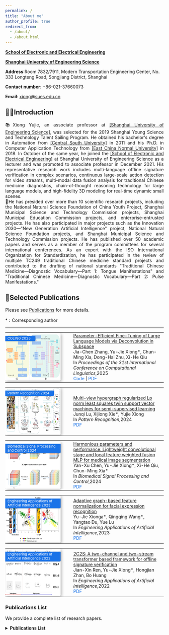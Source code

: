 ```yaml
---
permalink: /
title: "About me"
author_profile: true
redirect_from: 
  - /about/
  - /about.html
---
```


**[School of Electronic and Electrical Engineering](https://seee.sues.edu.cn/)**

**[Shanghai University of Engineering Science](https://www.sues.edu.cn/)**



**Address**:Room 7832/7911, Modern Transportation Engineering Center, No. 333 Longteng Road, Songjiang District, Shanghai

**Contact number**: +86-021-37660073

**Email**: xiong@sues.edu.cn

## 👨‍🎓Introduction

<div style="text-align: justify;">📚Xiong Yujie, an associate professor at <a href='https://www.sues.edu.cn/'>[Shanghai University of Engineering Science]</a>, was selected for the 2019 Shanghai Young Science and Technology Talent Sailing Program. He obtained his bachelor's degree in Automation from <a href='https://www.csu.edu.cn/'>[Central South University]</a> in 2011 and his Ph.D. in Computer Application Technology from <a href='https://www.ecnu.edu.cn/'>[East China Normal University]</a> in 2018. In October of the same year, he joined the <a href='https://seee.sues.edu.cn/'>[School of Electronic and Electrical Engineering]</a> at Shanghai University of Engineering Science as a lecturer and was promoted to associate professor in December 2021. His representative research work includes multi-language offline signature verification in complex scenarios, continuous large-scale action detection for video streams, multi-modal data fusion analysis for traditional Chinese medicine diagnostics, chain-of-thought reasoning technology for large language models, and high-fidelity 3D modeling for real-time dynamic small scenes. </div>

<div style="text-align: justify;">📖He has presided over more than 10 scientific research projects, including the National Natural Science Foundation of China Youth Project, Shanghai Municipal Science and Technology Commission projects, Shanghai Municipal Education Commission projects, and enterprise-entrusted projects. He has also participated in major projects such as the Innovation 2030—"New Generation Artificial Intelligence" project, National Natural Science Foundation projects, and Shanghai Municipal Science and Technology Commission projects. He has published over 50 academic papers and serves as a member of the program committees for several international conferences. As an expert with the ISO International Organization for Standardization, he has participated in the review of multiple TC249 traditional Chinese medicine standard projects and contributed to the drafting of national standards "Traditional Chinese Medicine—Diagnostic Vocabulary—Part 1: Tongue Manifestations" and "Traditional Chinese Medicine—Diagnostic Vocabulary—Part 2: Pulse Manifestations."</div>

## 📝Selected Publications
Please see [Publications](https://xiongyujie.cn/publications/) for more details.

*：Corresponding author

------

<table style="width: 100%; border: none; border-collapse: collapse;">
  <tr>
    <td style="width: 35%; border: none; padding: 0; vertical-align: middle; position: relative;">
      <div style="position: absolute; top: 10px; left: -8px;
           background: #1a73e8; color: white;
           padding: 2px 15px; /* 高度减少（原为3px） */
           font-size: 11px;  /* 字体稍小 */
           border-bottom-right-radius: 4px; 
           box-shadow: 1px 1px 3px rgba(0,0,0,0.2);
           font-weight: normal;
           line-height: 1.2;"> <!-- 调整行高 -->
        COLING 2025
      </div>
      <img src="/images/sp1.png" alt="图片描述" 
           style="width: 500px; height: 150px; 
           box-shadow: 3px 3px 10px rgba(0, 0, 0, 0.3); 
           border-radius: 4px;">
    </td>
    <td style="width: 65%; border: none; padding-left: 40px; vertical-align: middle;">
      <a href="https://xiongyujie.cn/publication/2025-01-19-paper-title-number-1">
        Parameter-Efficient Fine-Tuning of Large Language Models via Deconvolution in Subspace
      </a><br/>
      Jia-Chen Zhang, Yu-Jie Xiong*, Chun-Ming Xia, Dong-Hai Zhu, Xi-He Qiu<br/>
      In <i>Proceedings of the 31st International Conference on Computational Linguistics</i>,2025<br/>
      <a href="https://github.com/Godz-z/DCFT" style="color: #1a73e8; text-decoration: none;">Code</a> | 
      <a href="https://xiongyujie.cn/files/Parameter-Efficient_Fine-Tuning_of_Large_Language_Models_via_Deconvolution_in_Subspace.pdf" style="color: #1a73e8; text-decoration: none;">PDF</a>
    </td>
  </tr>
</table>
<table style="width: 100%; border: none; border-collapse: collapse;">
  <tr>
    <td style="width: 35%; border: none; padding: 0; vertical-align: middle; position: relative;">
      <div style="position: absolute; top: 10px; left: -8px;
           background: #1a73e8; color: white;
           padding: 2px 15px; /* 高度减少（原为3px） */
           font-size: 11px;  /* 字体稍小 */
           border-bottom-right-radius: 4px; 
           box-shadow: 1px 1px 3px rgba(0,0,0,0.2);
           font-weight: normal;
           line-height: 1.2;"> <!-- 调整行高 -->
         Pattern Recognition 2024
      </div>
      <img src="/images/sp2.png" alt="图片描述" 
           style="width: 500px; height: 150px; 
           box-shadow: 3px 3px 10px rgba(0, 0, 0, 0.3); 
           border-radius: 4px;">
    </td>
    <td style="width: 65%; border: none; padding-left: 40px; vertical-align: middle;">
      <a href="https://xiongyujie.cn/publication/2023-11-22-paper-title-number-1">
        Multi-view hypergraph regularized Lp norm least squares twin support vector machines for semi-supervised learning
      </a><br/>
       Junqi Lu, Xijiong Xie*, Yujie Xiong<br/>
      In <i>Pattern Recognition</i>,2024<br/>
      <a href="https://xiongyujie.cn/files/Multi-view_hypergraph_regularized_Lp_norm_least_squares_twin_support_vector_machines_for_semi-supervised_learning.pdf" style="color: #1a73e8; text-decoration: none;">PDF</a>
    </td>
  </tr>
</table>
<table style="width: 100%; border: none; border-collapse: collapse;">
  <tr>
    <td style="width: 35%; border: none; padding: 0; vertical-align: middle; position: relative;">
      <div style="position: absolute; top: 10px; left: -8px;
           background: #1a73e8; color: white;
           padding: 2px 15px; /* 高度减少（原为3px） */
           font-size: 11px;  /* 字体稍小 */
           border-bottom-right-radius: 4px; 
           box-shadow: 1px 1px 3px rgba(0,0,0,0.2);
           font-weight: normal;
           line-height: 1.2;"> <!-- 调整行高 -->
         Biomedical Signal Processing and Control 2024
      </div>
      <img src="/images/sp3.png" alt="图片描述" 
           style="width: 500px; height: 150px; 
           box-shadow: 3px 3px 10px rgba(0, 0, 0, 0.3); 
           border-radius: 4px;">
    </td>
    <td style="width: 65%; border: none; padding-left: 40px; vertical-align: middle;">
      <a href="https://xiongyujie.cn/publication/2024-10-10-paper-title-number-4">
        Harmonious parameters and performance: Lightweight convolutional stage and local feature weighted fusion MLP for medical image segmentation
      </a><br/>
        Yan-Xu Chen, Yu-Jie Xiong*, Xi-He Qiu, Chun-Ming Xia*<br/>
      In <i>Biomedical Signal Processing and Control</i>,2024<br/>
      <a href="https://xiongyujie.cn/files/Harmonious_parameters_and_performance_Lightweight_convolutional_stage_and_local_feature_weighted_fusion_MLP_for_medical_image_segmentation.pdf" style="color: #1a73e8; text-decoration: none;">PDF</a>
    </td>
  </tr>
</table>
<table style="width: 100%; border: none; border-collapse: collapse;">
  <tr>
    <td style="width: 35%; border: none; padding: 0; vertical-align: middle; position: relative;">
      <div style="position: absolute; top: 10px; left: -8px;
           background: #1a73e8; color: white;
           padding: 2px 15px; /* 高度减少（原为3px） */
           font-size: 11px;  /* 字体稍小 */
           border-bottom-right-radius: 4px; 
           box-shadow: 1px 1px 3px rgba(0,0,0,0.2);
           font-weight: normal;
           line-height: 1.2;"> <!-- 调整行高 -->
         Engineering Applications of Artificial Intelligence 2023
      </div>
      <img src="/images/sp4.png" alt="图片描述" 
           style="width: 500px; height: 150px; 
           box-shadow: 3px 3px 10px rgba(0, 0, 0, 0.3); 
           border-radius: 4px;">
    </td>
    <td style="width: 65%; border: none; padding-left: 40px; vertical-align: middle;">
      <a href="https://xiongyujie.cn/publication/2023-10-20-paper-title-number-1">
        Adaptive graph-based feature normalization for facial expression recognition
      </a><br/>
         Yu-Jie Xionga*, Qingqing Wang*, Yangtao Du, Yue Lu<br/>
      In <i>Engineering Applications of Artificial Intelligence</i>,2023<br/>
      <a href="https://xiongyujie.cn/files/Adaptive_graph-based_feature_normalization_for_facial_expression_recognition.pdf" style="color: #1a73e8; text-decoration: none;">PDF</a>
    </td>
  </tr>
</table>
<table style="width: 100%; border: none; border-collapse: collapse;">
  <tr>
    <td style="width: 35%; border: none; padding: 0; vertical-align: middle; position: relative;">
      <div style="position: absolute; top: 10px; left: -8px;
           background: #1a73e8; color: white;
           padding: 2px 15px; /* 高度减少（原为3px） */
           font-size: 11px;  /* 字体稍小 */
           border-bottom-right-radius: 4px; 
           box-shadow: 1px 1px 3px rgba(0,0,0,0.2);
           font-weight: normal;
           line-height: 1.2;"> <!-- 调整行高 -->
         Engineering Applications of Artificial Intelligence 2022
      </div>
      <img src="/images/sp5.png" alt="图片描述" 
           style="width: 500px; height: 150px; 
           box-shadow: 3px 3px 10px rgba(0, 0, 0, 0.3); 
           border-radius: 4px;">
    </td>
    <td style="width: 65%; border: none; padding-left: 40px; vertical-align: middle;">
      <a href="https://xiongyujie.cn/publication/2022-07-29-paper-title-number-1">
        2C2S: A two-channel and two-stream transformer based framework for offline signature verification
      </a><br/>
         Jian-Xin Ren, Yu-Jie Xiong*, Hongjian Zhan, Bo Huang<br/>
      In <i>Engineering Applications of Artificial Intelligence</i>,2022<br/>
      <a href="https://xiongyujie.cn/files/2C2S_A_two-channel_and_two-stream_transformer_based_framework_for_offline_signature_verification.pdf" style="color: #1a73e8; text-decoration: none;">PDF</a>
    </td>
  </tr>
</table>

### Publications List

We provide a complete list of research papers.
 

<details>
  <summary>
    <b>Publications List</b>
  </summary>
        1.<a href="https://www.sciencedirect.com/science/article/pii/S1746809424007845">
          Harmonious parameters and performance: Lightweight convolutional stage and local feature weighted
                fusion MLP for medical image segmentation</a>,
        Y.-X. Chen, <strong>Y.-J. Xiong*</strong>, X.-H. Qiu and C.-M. Xia*,
        <em>Biomedical Signal Processing and Control</em>, 2024, 98: 106726<br/>
        2.<a href="https://kns.cnki.net/kcms2/article/abstract?v=wLyOq5WXWhEQ-0D2ex_F0Y-gyTIz3KqenBWzpErLRF7fkIODwXBa_NEopSWqlLA6uXhKAZK1lenpaNdg3CAY48Qbt--DZLHxXAZ-SmR78DqMVHLnwO4rdvpIFE55Oi1uohhm7hiBFEy_qyvq0Tj0c1Ezi36ZvUhwdQpttraOloL79uHVx_8DyuSNHgNKJbDX1p01G7R3vtdx53VBxf8EiIhhHkPlyTGe&uniplatform=NZKPT&language=CHS">
                基于Transformer与Vector Loss模块的椎骨Cobb角点定位网络</a>,
                陈瑶，高永彬*，<strong>熊玉洁</strong>,
                《中国医学物理学杂志》，2022，39 (11): 1393-1400<br/>
        3.<a href="https://kns.cnki.net/kcms2/article/abstract?v=wLyOq5WXWhFkEKghoC5GHNtZILtQJtxWCZPqOb5Vi8Z09s3sY-lZuoyfuLduSvw-dpnvcLih947QfeXGyUK8HmdLA-EjYjZTeXNXlL19j5uS4SEG7s4pGCOZRO71WCsJIFThKuuD0TOlhtoUR9cZzquWSzBWeS6sH9z-A-9Mo0QykFYyJF0e1OHHP6nERZVRbCGibZqlWaIpd8JekWfuSEMtqO6-XYY0PCB99HWGoJx7zQYsqwS0EOCLCxSyXCN64B-2u8TYM7xBJhwxt1RvHA==&uniplatform=NZKPT&language=CHS">
                两阶段问答范式的生物医学事件触发词检测</a>,
                行帅，<strong>熊玉洁*</strong>，苏前敏*，黄继汉,
                计算机工程与应用, 网络首发 (2023)<br/>
        4.<a href="https://www.sciencedirect.com/science/article/pii/S0141938223002615">
                CODP-1200: An AIGC based benchmark for assisting in child language acquisition</a>,
                G. Leng, G. Zhang, <strong>Y.-J. Xiong*</strong> and J. Chen,
                <em>Displays</em>, 2023, 82: 102627<br/>
        5.<a href="https://www.sciencedirect.com/science/article/pii/S0952197623018079">
                Adaptive graph-based feature normalization for facial expression recognition</a>,
                <strong>Y.-J. Xiong*</strong>, Q. Wang, Y.-T. Du and Y. Lu,
                <em>Engineering Applications of Artificial Intelligence</em>, 2024, 129: 107623<br/>
        6.<a href="https://arxiv.org/abs/2501.04341">
                Understanding Before Reasoning: Enhancing Chain-of-Thought with Iterative Summarization Pre-Prompting</a>,
                D.-H. Zhu, <strong>Y.-J. Xiong*</strong>, J.-C. Zhang, X.-J. Xie, C.-M. Xia,
                <em>arxiv preprint</em>, 2025,arxiv:2501.04341<br/>
          7.<a href="https://www.sciencedirect.com/science/article/pii/S0952197624019729">
                    Triplet trustworthiness validation with knowledge graph reasoning</a>,
                G. Zhang, <strong>Y.-J. Xiong*</strong>, J.-P. Hu, C.-M. Xia,
                <em>Engineering Applications of Artificial Intelligence</em>, 2025,146: 109813<br/>
          8.<a href="https://aclanthology.org/2025.coling-main.265/">
                Parameter-Efficient Fine-Tuning of Large Language Models via Deconvolution in Subspace</a>,
                J.-C. Zhang, <strong>Y.-J. Xiong*</strong>, C.-M. Xia, D.-H. Zhu, X.-H. Qiu,
                <em>Proceedings of the 31st International Conference on Computational Linguistics</em>, 2025: 3924-3935<br/>
          9.<a href="https://dl.acm.org/doi/abs/10.1145/3664647.3681045">
                Free Lunch: Frame-level Contrastive Learning with Text Perceiver for Robust Scene Text Recognition in Lightweight Models</a>,
                H.-J. Zhan, Y.-F. Li*, <strong>Y.-J. Xiong</strong>, Umapada Pal, Y. Lu,
                <em>Proceedings of the 32nd ACM International Conference on Multimedia</em>, 2024<br/>
          10.<a href="https://wujns.edpsciences.org/articles/wujns/abs/2024/02/wujns-1007-1202-2024-02-0125-09/wujns-1007-1202-2024-02-0125-09.html">
                Few-Shot Named Entity Recognition with the Integration of Spatial Features</a>,
                Z.-W. Liu, B. Huang*, C.-M. Xia, <strong>Y.-J. Xiong</strong>, Z.-S. Zhang, Y.-Q. Zhang,
                <em>Wuhan University Journal of Natural Sciences</em>, 2024,29.2: 125-133<br/>
          11.<a href="https://ieeexplore.ieee.org/abstract/document/10777444">
                PointABM: Integrating Bidirectional Mamba and Multi-Head Self-Attention for Point Cloud Analysis</a>,
                J.-W. Chen, <strong>Y.-J. Xiong*</strong>, D.-H. Zhu, J.-C. Zhang, Z. Zhou,
                <em>2024 4th International Conference on Intelligent Technology and Embedded Systems (ICITES). IEEE</em>, 2024<br/>
          12.<a href="https://arxiv.org/abs/2408.06854">
                LoRA² :Multi-Scale Low-Rank Approximations for Fine-Tuning Large Language Models</a>,
                J.-C. Zhang, <strong>Y.-J. Xiong*</strong>, X.-H. Qiu, D.-H. Zhu, C.-M. Xia,
                <em>arxiv preprint</em>, 2024,arxiv:2408.06854<br/> 
        13.<a href="https://arxiv.org/abs/2407.12532">
                    Towards Collaborative Intelligence: Propagating Intentions and Reasoning for Multi-Agent Coordination with Large Language Models</a>,
                X.-H. Qiu*, H.-Y. Wang, X.-Y. Tan, C. Qu, <strong>Y.-J. Xiong</strong>, Y. Chen, Y.-H. Xu, W. Chu, Y. Qi,
                <em>arxiv preprint</em>, 2024,arxiv:2407.12532<br/> 
        14.<a href="https://www.sciencedirect.com/science/article/pii/S1566253524006146">
                    AutoGRN: An adaptive multi-channel graph recurrent joint optimization network with Copula-based dependency modeling for spatio-temporal fusion in electrical power systems</a>,
                H.-Y. Wang, X.-H. Qiu*, <strong>Y.-J. Xiong</strong>, X.-Y. Tan,
                <em>Information Fusion</em>, 2024, 102836<br/>
          15.<a href="https://www.sciencedirect.com/science/article/pii/S0167404824003638?via=ihub">
                   Transformer-based end-to-end attack on text CAPTCHAs with triplet deep attention</a>,
                B. Zhang, <strong>Y.-J. Xiong*</strong>, C.-M. Xia and Y.-B. Gao,
                <em>Computers & Security</em>, 2024, 146: 104058<br/>
          16.<a href="https://www.sciencedirect.com/science/article/pii/S0957417423036035">
                    Enhanced video clustering using multiple riemannian manifold-valued descriptors and audio-visual
                        information</a>,
                W. Hu, H. Zhan*, Y. Tian, <strong>Y.-J. Xiong</strong> and Y. Lu,
                <em>Expert Systems with Applications</em>, 2024, 246: 123099<br/>
          17.<a href="https://www.mdpi.com/2076-3417/14/11/4906">
                    Text Classification Model Based on Graph Attention Networks and Adversarial Training</a>,
                J. Li, Y. Jian* and <strong>Y.-J. Xiong</strong>,
                <em>Applied Sciences</em>, 2024, 14(11): 4906<br/>
          18.<a href="https://www.sciencedirect.com/science/article/pii/S0031320324005041">
                    Multi-view hypergraph regularized Lp norm least squares twin support vector machines for
                        semi-supervised learning</a>,
                J. Lu, X.-J. Xie* and <strong>Y.-J. Xiong</strong>,
                <em>Pattern Recognition</em>, 2024, 156: 110753<br/>
          19.<a href="https://ieeexplore.ieee.org/abstract/document/10674771">
                    Kalman-SSM: Modeling Long-Term Time Series With Kalman Filter Structured State Spaces</a>,
                Z. Zhou, X. Guo, <strong>Y.-J. Xiong*</strong> and C.-M. Xia,
                <em>IEEE Signal Processing Letters</em>, 2024, 31: 2470-2474<br/>
          20.<a href="https://link.springer.com/chapter/10.1007/978-3-031-53308-2_37">
                    LRATNet: Local-Relationship-Aware Transformer Network for Table Structure Recognition</a>,
                G. Yang, D. Zhong, <strong>Y.-J. Xiong</strong> and H. Zhan*,
                in Proceedings of the <em>International Conference on MultiMedia Modeling (MMM)</em>, Lecture
                Notes in Computer Science, vol 14555, (2024)pp. 441-452<br/>
          21.<a href="https://www.sciencedirect.com/science/article/pii/S0957417423006978">PDCSN: A partition
                    density clustering with self-adaptive neighborhoods</a>,
                S. Xing, Q.-M. Su*, <strong>Y.-J. Xiong*</strong>, C.-M. Xia,Expert Systems With Applications, 2023, 227
                (1): 120195<br/>
          22.<a href="https://www.sciencedirect.com/science/article/pii/S0952197622006297">2C2S: A two-channel and
                    two-stream transformer based framework for offline signature verification</a>,
                J.-X. Ren, <strong>Y.-J. Xiong*</strong>, H. Zhan and B. Huang,
                Engineering Applications of Artificial Intelligence, 2023, 118 (1): 105639<br/>
            </li>
            <li>
                <a href="https://link.springer.com/article/10.1007/s11063-022-11004-3"><p>Learning Transferable Feature
                    Representation with Swin Transformer for Object Recognition</a>,
                J.-X. Ren, <strong>Y.-J. Xiong*</strong>, X.-J. Xie and Y.-F. Dai,
                Neural Processing Letters, 2023, 55 (1): 2211–2223</p>
            </li>
            <li>
                <a href="https://kns.cnki.net/kcms2/article/abstract?v=wLyOq5WXWhE2RgKa2J03PDCsX4XxR7hbUgUVVBOGxM2QhbZwaDgbRjKrXflfythDYAZFfAzEO98wJJM2Xnv0U53jF-4Y5DJ9xQgcZ148boo3jLX8NAVys0UJkbjSKn28vd7PoIhZiLDgqhoN9iCbdXsK4D3YBsp48JjNZRCnhNn0tIg1lhleWFQK3IJSjmj_7EUfHbfSxgC7wlJfRFfbbA_r97Azf0KeMwHELb6icuSPhkzwBNmPuA==&uniplatform=NZKPT&language=CHS">
                    <p>结合双金字塔特征融合与级联定位的车牌检测</a>,
                张俊青，<strong>熊玉洁*</strong>，孙宪坤，高永彬,
                《计算机工程与应用》，2023，59 (2): 240-252</p>
            </li>
            <li>
                <a href="https://link.springer.com/article/10.1007/s10032-023-00455-6"><p>Attention-based multiple
                    siamese networks with primary representation guiding for offline signature verification</a>,
                <strong>Y.-J. Xiong*</strong>, S.-Y. Cheng, J.-X. Ren and Y.-J. Zhang,
                International Journal on Document Analysis and Recognition, online (2023)</p>
            </li>
            <li>
                <a href="https://ieeexplore.ieee.org/abstract/document/10476175"><p>Deep Frame-Point Sequence Consistent
                    Network for Handwriting Trajectory Recovery</a>,
                <strong>Y.-J. Xiong</strong>, Y.-F. Dai and D. Meng*,
                in Proceedings of the International Conference on Parallel and Distributed Systems, accepted (2023)</p>
            </li>
            <li>
                <a href="https://ietresearch.onlinelibrary.wiley.com/doi/full/10.1049/cps2.12080"><p>Multiple dependence
                    representation of attention graph convolutional network relation extraction model</a>,
                L.-F. Zhao, <strong>Y.-J. Xiong*</strong>, Y.-B. Gao and W.-J. Yu,
                IET Cyber-Physical Systems: Theory & Applications, online (2023)</p>
            </li>
            <li>
                <a href="https://ieeexplore.ieee.org/abstract/document/10189467"><p>SET: A squeeze-and-excitation
                    transformer for offline signature verification</a>,
                J.-X. Ren, J. Chen* and <strong>Y.-J. Xiong*</strong>,in Proceedings of the International Conference on
                Ubiquitous Intelligence and Computing, (2022) pp. 1812-1816</p>
            </li>
            <li>
                <a href="https://www.mdpi.com/2079-9292/11/23/3895"><p>License Plate Detection with Attention-Guided
                    Dual Feature Pyramid Networks in Complex Environments</a>,
                <strong>Y.-J. Xiong*</strong>, Y.-B. Gao*, J.-Q. Zhang and J.-X. Ren,
                Electronics, 2022, 11 (23): 3895</p>
            </li>
            <li>
                <a href="https://www.sciencedirect.com/science/article/pii/S0957417421017681"><p>Generalized multi-view
                    learning based on generalized eigenvalues proximal support vector machines</a>,
                X.-J. Xie* and <strong>Y.-J. Xiong</strong>,
                Expert Systems with Applications, 2022, 194 (1): 116491</p>
            </li>
            <li>
                <a href="https://www.worldscientific.com/doi/abs/10.1142/S0218126622500128"><p>Mitigating
                    Lifetime-Energy-Makespan Issues in Reliability-Aware Workflow Scheduling for Big Data</a>,
                <strong>Y.-J. Xiong*</strong>, S.-Y. Cheng and B. Chen,
                Journal of Circuits, Systems and Computers, 2022, 31 (1): 2250012</p>
            </li>
            <li>
                <a href="https://www.sciencedirect.com/science/article/pii/S0140366422001426"><p>A cross entropy based
                    approach to minimum propagation latency for controller placement in Software Defined Network</a>,
                J. Chen, <strong>Y.-J. Xiong*</strong>, X.-H. Qiu, D. He, H.-M. Yin and Y.-F. Xiao,
                Computer Communications, 2022, 191 (1): 133-144</p>
            </li>
            <li>
                <a href="https://ieeexplore.ieee.org/abstract/document/9903224"><p>A Density-based Controller Placement
                    Algorithm for Software Defined Networks</a>,
                J. Chen, <strong>Y.-J. Xiong*</strong> and D. He,
                in Proceedings of the International Conference on Cyber, Physical and Social Computing, (2022) pp.
                287-291</p>
            </li>
            <li>
                <a href="https://link.springer.com/article/10.1007/s10489-022-03779-8"><p>Knowledge distilled
                    pre-training model for vision-language-navigation</a>,
                B. Huang*, S. Zhang, J.-T. Huang, Y.-J. Yu, Z.-C. Shi and <strong>Y.-J. Xiong</strong>,
                Applied Intelligence, 2022, 53 (1): 5607–5619</p>
            </li>
            <li>
                <a href="https://doi.org/10.1142/S0218126622500128"><p>Mitigating Lifetime-Energy-Makespan Issues in
                    Reliability-Aware Workflow Scheduling for Big Data</a>,
                <strong>Y.-J. Xiong*</strong>, S.-Y. Cheng and B. Chen,
                Journal of Circuits, Systems and Computers, 2022, 31 (1): 2250012</p>
            </li>
            <li>
                <a href="https://kns.cnki.net/kcms2/article/abstract?v=wLyOq5WXWhGMvPNXWcCDuyeWExYwlWLnBK6UtR65hO_mLne95o923ftwezFcnaDAAs96TdAkjkmFyLSF6bMsZGT7QfHJbaNsrltHzoSSI5AAgPuKjP0lYFx2KyRUKFANYI1KLlIYzHFcDWxKgwlLePnD0GOS_lJzkFj0azP0lG4gqNwR16u6zNu2XA2tx58kF13EWqlVSm2XxN0NxQQIgfA9jQ7XDxGfEhiDKEORtwPOL9Th7evtgYBYlFWS68M5YBiDx7c9JIA-arh3oHCHvQ==&uniplatform=NZKPT&language=CHS">
                    <p>结合数据扩增与残差收缩网络的地震短临预测</a>,
                张翔，孙宪坤*，胡峻，尹京苑，<strong>熊玉洁</strong>,
                《地震》，2022，42 (2): 74-88</p>
            </li>
            <li>
                <a href="https://kns.cnki.net/kcms2/article/abstract?v=wLyOq5WXWhHwXO2WDvDv2Z3CPLa2oRQg6BDIAbXcWyR_WoomgGF1pZ3Wvr0IVL3gVgRzvRyEgw4H2xZOgJB7vP04YjtzzvwTRKEM2cB0oDs1905iE3vUloXBfjdILbVZNhcXMhtP62xjySw6A8mQhOShffmXOBBG2D1Ykvxfs4FHCx5SozS6XdD8Ayjo7B8HbOo8ZITZuZbDblDaibg5jDLNCPG5whd2&uniplatform=NZKPT&language=CHS">
                    <p>基于 PWC-Net 的多层权值和轻量化改进光流估计算法</a>,
                胡毅轩，吴飞*，<strong>熊玉洁</strong>,
                《计算机应用研究》，2022，39 (1): 291-295</p>
            </li>
            <li>
                <a href="https://www.spiedigitallibrary.org/journals/journal-of-electronic-imaging/volume-30/issue-3/033024/PC-SuperPoint--interest-point-detection-and-descriptor-extraction-using/10.1117/1.JEI.30.3.033024.short#_=_">
                    <p>PC-SuperPoint: interest point detection and descriptor extraction using pyramid convolution and
                        circle loss</a>,
                <strong>Y.-J. Xiong*</strong>, S. Ma, Y.-B. Gao and Z.-J. Fang,
                Journal of Electronic Imaging, 2021, 30 (3): 033024</p>
            </li>
            <li>
                <a href="https://www.worldscientific.com/doi/abs/10.1142/S0218126621502728"><p>Attention U-Net with
                    Feature Fusion Module for Robust Defect Detection</a>,
                <strong>Y.-J. Xiong*</strong>, Y.-B. Gao, H. Wu and Y. Yao,
                Journal of Circuits, Systems and Computers, 2021, 30 (15): 2150272</p>
            </li>
            <li>
                <a href="https://link.springer.com/chapter/10.1007/978-3-030-86334-0_22"><p>Attention Based Multiple
                    Siamese Network for Offline Signature Verification</a>,
                <strong>Y.-J. Xiong*</strong> and S.-Y. Cheng,
                in Proceedings of the International Conference on Document Analysis and Recognition, (2021) pp.
                337-349</p>
            </li>
            <li>
                <a href="https://kns.cnki.net/kcms2/article/abstract?v=wLyOq5WXWhHQ_2c6X3KY24xws0S01OWcUzO7MDqvHIlwJ_cgMpw9R_Civ_nOVoOnZX1ti2gQiSQ2s2ta74zfzZJtJIUiJWOvxTFqMQntYMNoOLm525udTJjfRWh6sgW3o0rx5EZ_KCeOhbpm_yv4i0d5Z2-wcOHd7e0M0ICtZArveh9O1akTbdgX3V-ilnDCOX_KxS8LQKmWtrLy3eDjiCWnTmA6bJVB&uniplatform=NZKPT&language=CHS">
                    <p>Attention U-Net with Multilevel Fusion for License Plate Detection</a>,
                Y. Yao, <strong>Y.-J. Xiong*</strong>, B. Huang and J. Yang,
                Wuhan University Journal of Natural Sciences, 2021, 26 (3): 227-234</p>
            </li>
            <li>
                <a href="https://link.springer.com/chapter/10.1007/978-981-16-1194-0_17"><p>An Empirical Study of Text
                    Factors and Their Effects on Chinese Writer Identification</a>,
                <strong>Y.-J. Xiong*</strong>, Y. Lu and Y.-C. Cao,
                Digital TV and Wireless Multimedia Communication, (2021) pp. 194-205</p>
            </li>
            <li>
                <a href="https://kns.cnki.net/kcms2/article/abstract?v=wLyOq5WXWhG-VkyuIP5ANtfkc2CB8mxCjMPXK2giNCCabeFmsyouxbLrQOwzq7Hou3FW6_beoIIrFsS8g1ugx5kDZbnz1KhIpjc5skmqsvJpe4aDuH27UXMtWarkhWqRXiabXAlrPLNE2q80GTavKIVVFyoGqt3Ik9Ecc81spQScMsAzJpfRuRuCwmuhYZL0wROvnz7Ch1DkcvoUSSohrTsIvIh_L-Br&uniplatform=NZKPT&language=CHS">
                    <p>结合倒置特征金字塔和U-Net的高光谱图像分类</a>,
                程嵩阳，<strong>熊玉洁*</strong>，姚瑶，李庆利,
                《中国图象图形学报》，2021，26 (8): 1994-2008</p>
            </li>
            <li>
                <a href="https://link.springer.com/chapter/10.1007/978-3-030-59830-3_31"><p>Handwriting and
                    Hand-Sketched Graphics Detection Using Convolutional Neural Networks</a>,
                S.-Y. Cheng, <strong>Y.-J. Xiong*</strong>, J.-Q. Zhang and Y.-C. Cao,
                in Proceedings of the International Conference on Pattern Recognition and Artificial Intelligence,
                (2020) pp. 352-362</p>
            </li>
            <li>
                <a href="https://kns.cnki.net/kcms2/article/abstract?v=wLyOq5WXWhGelQLIXCVg8me4zmnRj4rbxPJJQbGBhZBnkqZ_vP6biuM3CD9uJjI2cUTetjagL5MTIhWHLhe_oMc7IdoCmMZgX7yIu0lNR4UdRcU5hymM05WAjdEUW0HGH_4O9SOuEEeGDb7LcUy010iFctIABdam9g-zUlFvDmserAICnXA8fQbyyAp2c0KjNGD0O1jQNJdwboVYBFKFiIaZxdhNdzPJpuT2Rv51NfzwaRmoV6WLqKZ1Zvyhl4bTkAmNbryfnK4=&uniplatform=NZKPT&language=CHS">
                    <p>A Lightweight Improved U-Net with Shallow Features Combination and Its Application to Defect
                        Detection</a>
                H. Wu, X.-K. Sun*, <strong>Y.-J. Xiong</strong>,
                Wuhan University Journal of Natural Sciences, 2020, 25 (5): 461-468</p>
            </li>
            <li>
                <a href="https://kns.cnki.net/kcms2/article/abstract?v=wLyOq5WXWhFGMOamXa6kX5oDcs8LiWMrw8abArDf7DUzSV0Ny8lXojGjVx3gnS0cpDfRoASBH1KYWIdpJLoiOTSsdgzJj9VlXbHZWUNa3mQUzz3w_0ZnDt4HlhDLHdKnXHeiuVfJ8GJEBRerCCMEnAch258WyNXzgFdyq8ePPly9PwLlGvq0tc6LxOWvskxubT0aaAkOWwg4iRKPS0B6BKwPBtJhl3I_&uniplatform=NZKPT&language=CHS">
                    <p>基于改进ADRC的四旋翼无人机抗干扰姿态控制系统设计</a>,
                余小燕，孙宪坤*，<strong>熊玉洁</strong>，胡清礼，陈善鹏,
                《电光与控制》，2020，27 (12): 78-83</p>
            </li>
            <li>
                <a href="https://kns.cnki.net/kcms2/article/abstract?v=wLyOq5WXWhGeW8wPKBM1ZZupqM7FtNEczdY5NQ8fTgwdmYxdVbIVRaYoVfYJTOBmD9AJbTTqlHfdEycuZS1JtsUSH8Pe84Gs7m1itW1lC2ZA1SG63Ahiofzgt-XYoDM--zHU3odBC51aBNHgqt1VY6DOFPjm3HOcPofVJwOTMJZkWL5NUdBV9CmiYsMbtH9YE_3gVDtjlVGrA6gxT3Dlz_OYfzl0oDhhMbSEIwLug0Yk2xKL89f89QHHXqyT_BVN8rbTp9WXMDA3H2Z5oyvvKQ==&uniplatform=NZKPT&language=CHS">
                    <p>改进遗传算法的无人机路径规划</a>,
                吕倩，孙宪坤*，<strong>熊玉洁</strong>,
                《导航定位学报》，2020，8 (5): 42-48</p>
            </li>
            <li>
                <a href="https://www.worldscientific.com/doi/abs/10.1142/S021800141953001X"><p>Improving
                    Text-Independent Chinese Writer Identification with the Aid of Character Pairs</a>,
                <strong>Y.-J. Xiong</strong>, L. Liu, S.-J. Lyu, Patrick S. P. Wang and Y. Lu*,
                International Journal of Pattern Recognition and Artificial Intelligence, 2019, 33 (2): 1953001</p>
            </li>
            <li>
                <a href="https://www.worldscientific.com/doi/abs/10.1142/9789811203527_0006"><p>Chapter 6:Improving
                    Chinese Writer Identification by Fusion of Text-dependent and Text-independent Methods</a>,
                <strong>Y.-J. Xiong</strong>, L. Liu, Patrick S. P. Wang and Y. Lu*,
                Frontiers in Patten Recognition and Artificial Intelligence, Series on Language Processing, Pattern
                Recognition, and Intelligent Systems, 2019, 5 (6): 97-112</p>
            </li>
            <li>
                <a href="https://www.worldscientific.com/doi/abs/10.1142/S0218001417560080"><p>Off-line Text-independent
                    Writer Recognition: A Survey</a>,
                <strong>Y.-J. Xiong</strong>, Y. Lu* and Patrick. S. P. Wang,
                International Journal of Pattern Recognition and Artificial Intelligence, 2017, 31 (5): 1756008</p>
            </li>
            <li>
                <a href="https://ieeexplore.ieee.org/abstract/document/8269959"><p>Chinese Writer Identification Using
                    Contour-Directional Feature and Character Pair Similarity Measurement</a>,
                <strong>Y.-J. Xiong</strong> and Y. Lu*,
                in Proceedings of the International Conference on Document Analysis and Recognition, (2017) pp.
                119–124</p>
            </li>
            <li>
                <a href="https://doi.org/10.1142/9789813143685_0008"><p>Chapter 8:Off-line Text-independent Writer
                    Identification for Chinese Handwriting</a>,
                <strong>Y.-J. Xiong</strong> and Y. Lu*,
                Advances in Chinese document and text processing, Series on Language Processing, Pattern Recognition,
                and Intelligent Systems, 2017, 2 (8): 215-234</p>
            </li>
            <li>
                <a href="https://kns.cnki.net/kcms2/article/abstract?v=wLyOq5WXWhHMAxCPWsc5s2qYqC5mDQL3K_CWilaOKKERbh_3wLJlSRFPlxM9dWlqkgNSlYYWLuhFb6KF3wUxuLtex3nsznSqWFssZF6QWyEo1lgowwmwjihHo6hrf0Gd3N1L-ErkqBsoSNuw6gfPaTsvTcVKZHxuihbOxnlt2_UZZKeNrD3_mHLlTgebmv-0xCJ3i_2cK0oWf5BHV5I3UVdYoMoq_Fly4kl5Uoxdc9U-Cax8gfJ6CMfW9QPYiTHvTvw85cSDGb7F9oMMNyq5RQ==&uniplatform=NZKPT&language=CHS">
                    <p>基于两方向动态时间规整的无分割手写汉字检测</a>,
                黄志敏*，姚舜奕，<strong>熊玉洁</strong>,
                《计算机应用研究》，2016，33(11): 3499–3502</p>
            </li>
            <li>
                <a href="https://ieeexplore.ieee.org/abstract/document/7333732"><p>Text-independent writer
                    identification using SIFT descriptor and contour-directional feature</a>,
                <strong>Y.-J. Xiong</strong>, Y. Wen, Patrick. S. P. Wang and Y. Lu*,
                in Proceedings of the International Conference on Document Analysis and Recognition, (2015) pp.
                91–95</p>
            </li>
</details>
